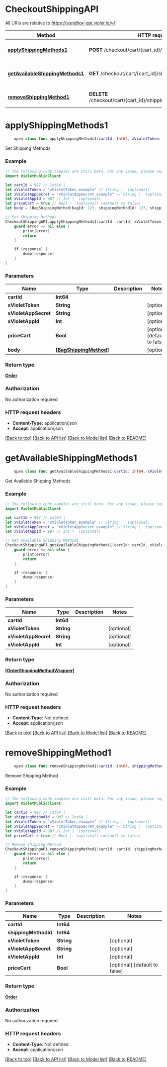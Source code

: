 # CheckoutShippingAPI

All URIs are relative to *https://sandbox-api.violet.io/v1*

Method | HTTP request | Description
------------- | ------------- | -------------
[**applyShippingMethods1**](CheckoutShippingAPI.md#applyshippingmethods1) | **POST** /checkout/cart/{cart_id}/shipping | Set Shipping Methods
[**getAvailableShippingMethods1**](CheckoutShippingAPI.md#getavailableshippingmethods1) | **GET** /checkout/cart/{cart_id}/shipping/available | Get Available Shipping Methods
[**removeShippingMethod1**](CheckoutShippingAPI.md#removeshippingmethod1) | **DELETE** /checkout/cart/{cart_id}/shipping/{shipping_method_id} | Remove Shipping Method


# **applyShippingMethods1**
```swift
    open class func applyShippingMethods1(cartId: Int64, xVioletToken: String? = nil, xVioletAppSecret: String? = nil, xVioletAppId: Int? = nil, priceCart: Bool? = nil, body: [BagShippingMethod]? = nil, completion: @escaping (_ data: Order?, _ error: Error?) -> Void)
```

Set Shipping Methods

### Example
```swift
// The following code samples are still beta. For any issue, please report via http://github.com/OpenAPITools/openapi-generator/issues/new
import VioletPublicClient

let cartId = 987 // Int64 | 
let xVioletToken = "xVioletToken_example" // String |  (optional)
let xVioletAppSecret = "xVioletAppSecret_example" // String |  (optional)
let xVioletAppId = 987 // Int |  (optional)
let priceCart = true // Bool |  (optional) (default to false)
let body = [BagShippingMethod(bagId: 123, shippingMethodId: 123, shippingMethodLabel: "shippingMethodLabel_example")] // [BagShippingMethod] |  (optional)

// Set Shipping Methods
CheckoutShippingAPI.applyShippingMethods1(cartId: cartId, xVioletToken: xVioletToken, xVioletAppSecret: xVioletAppSecret, xVioletAppId: xVioletAppId, priceCart: priceCart, body: body) { (response, error) in
    guard error == nil else {
        print(error)
        return
    }

    if (response) {
        dump(response)
    }
}
```

### Parameters

Name | Type | Description  | Notes
------------- | ------------- | ------------- | -------------
 **cartId** | **Int64** |  | 
 **xVioletToken** | **String** |  | [optional] 
 **xVioletAppSecret** | **String** |  | [optional] 
 **xVioletAppId** | **Int** |  | [optional] 
 **priceCart** | **Bool** |  | [optional] [default to false]
 **body** | [**[BagShippingMethod]**](BagShippingMethod.md) |  | [optional] 

### Return type

[**Order**](Order.md)

### Authorization

No authorization required

### HTTP request headers

 - **Content-Type**: application/json
 - **Accept**: application/json

[[Back to top]](#) [[Back to API list]](../README.md#documentation-for-api-endpoints) [[Back to Model list]](../README.md#documentation-for-models) [[Back to README]](../README.md)

# **getAvailableShippingMethods1**
```swift
    open class func getAvailableShippingMethods1(cartId: Int64, xVioletToken: String? = nil, xVioletAppSecret: String? = nil, xVioletAppId: Int? = nil, completion: @escaping (_ data: [OrderShippingMethodWrapper]?, _ error: Error?) -> Void)
```

Get Available Shipping Methods

### Example
```swift
// The following code samples are still beta. For any issue, please report via http://github.com/OpenAPITools/openapi-generator/issues/new
import VioletPublicClient

let cartId = 987 // Int64 | 
let xVioletToken = "xVioletToken_example" // String |  (optional)
let xVioletAppSecret = "xVioletAppSecret_example" // String |  (optional)
let xVioletAppId = 987 // Int |  (optional)

// Get Available Shipping Methods
CheckoutShippingAPI.getAvailableShippingMethods1(cartId: cartId, xVioletToken: xVioletToken, xVioletAppSecret: xVioletAppSecret, xVioletAppId: xVioletAppId) { (response, error) in
    guard error == nil else {
        print(error)
        return
    }

    if (response) {
        dump(response)
    }
}
```

### Parameters

Name | Type | Description  | Notes
------------- | ------------- | ------------- | -------------
 **cartId** | **Int64** |  | 
 **xVioletToken** | **String** |  | [optional] 
 **xVioletAppSecret** | **String** |  | [optional] 
 **xVioletAppId** | **Int** |  | [optional] 

### Return type

[**[OrderShippingMethodWrapper]**](OrderShippingMethodWrapper.md)

### Authorization

No authorization required

### HTTP request headers

 - **Content-Type**: Not defined
 - **Accept**: application/json

[[Back to top]](#) [[Back to API list]](../README.md#documentation-for-api-endpoints) [[Back to Model list]](../README.md#documentation-for-models) [[Back to README]](../README.md)

# **removeShippingMethod1**
```swift
    open class func removeShippingMethod1(cartId: Int64, shippingMethodId: Int64, xVioletToken: String? = nil, xVioletAppSecret: String? = nil, xVioletAppId: Int? = nil, priceCart: Bool? = nil, completion: @escaping (_ data: Order?, _ error: Error?) -> Void)
```

Remove Shipping Method

### Example
```swift
// The following code samples are still beta. For any issue, please report via http://github.com/OpenAPITools/openapi-generator/issues/new
import VioletPublicClient

let cartId = 987 // Int64 | 
let shippingMethodId = 987 // Int64 | 
let xVioletToken = "xVioletToken_example" // String |  (optional)
let xVioletAppSecret = "xVioletAppSecret_example" // String |  (optional)
let xVioletAppId = 987 // Int |  (optional)
let priceCart = true // Bool |  (optional) (default to false)

// Remove Shipping Method
CheckoutShippingAPI.removeShippingMethod1(cartId: cartId, shippingMethodId: shippingMethodId, xVioletToken: xVioletToken, xVioletAppSecret: xVioletAppSecret, xVioletAppId: xVioletAppId, priceCart: priceCart) { (response, error) in
    guard error == nil else {
        print(error)
        return
    }

    if (response) {
        dump(response)
    }
}
```

### Parameters

Name | Type | Description  | Notes
------------- | ------------- | ------------- | -------------
 **cartId** | **Int64** |  | 
 **shippingMethodId** | **Int64** |  | 
 **xVioletToken** | **String** |  | [optional] 
 **xVioletAppSecret** | **String** |  | [optional] 
 **xVioletAppId** | **Int** |  | [optional] 
 **priceCart** | **Bool** |  | [optional] [default to false]

### Return type

[**Order**](Order.md)

### Authorization

No authorization required

### HTTP request headers

 - **Content-Type**: Not defined
 - **Accept**: application/json

[[Back to top]](#) [[Back to API list]](../README.md#documentation-for-api-endpoints) [[Back to Model list]](../README.md#documentation-for-models) [[Back to README]](../README.md)

